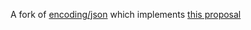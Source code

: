 A fork of [encoding/json](https://pkg.go.dev/encoding/json) which implements [this proposal](https://github.com/golang/go/issues/50480)
